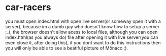 # car-racers
you must open index.html with open live server(or someway open it with a server), because im a dumb guy who doesn't know how to setup a server :_(, the browser doesn't allow acess to local files, although you can open index.html(as you always do) file after opening it with live server(you can even close it, after doing this), if you dont want to do this instructions then you will only be able to see a beatiful picture of Mônaco ;).
